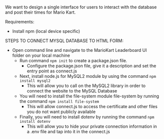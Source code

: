 We want to design a single interface for users to interact with the database and post their times for Mario Kart.

Requirements:

- Install npm (local device specific)

STEPS TO CONNECT MYSQL DATABASE TO HTML FORM:
- Open command line and navigate to the MarioKart Leaderboard UI folder on your local machine
  - Run command `npm init` to create a package.json file.
    - Configure the package.json file, give it a description and set the entry point as connect.js
  - Next, install node.js for MySQL2 module by using the command `npm install mysql2` 
    - This will allow you to call on the MySQL2 library in order to connect the website to the MySQL Database
  - You will need to install the file-system module file-system by running the command `npm install file-system`
    - This will allow  connect.js to access the certificate and other files you do not want publicly available
  - Finally, you will need to install dotenv by running the command `npm install dotenv`
    - This will allow you to hide your private connection information in a .env file and tap into it in the connect.js